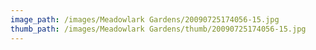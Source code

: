 ```yaml
---
image_path: /images/Meadowlark Gardens/20090725174056-15.jpg
thumb_path: /images/Meadowlark Gardens/thumb/20090725174056-15.jpg
---
```

